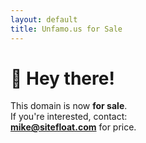 ```yaml
---
layout: default
title: Unfamo.us for Sale
---
```


# 👋 Hey there!

This domain is now **for sale**.<br>
If you're interested, contact:  
**[mike@sitefloat.com](mailto:mike@sitefloat.com)** for price.